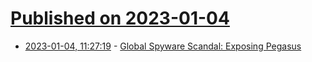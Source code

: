# [Published on 2023-01-04](index.md)

* [2023-01-04, 11:27:19](https://news.ycombinator.com/item?id=34244364) - [Global Spyware Scandal: Exposing Pegasus](https://www.pbs.org/wgbh/frontline/documentary/global-spyware-scandal-exposing-pegasus/)
